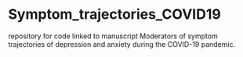 # Symptom_trajectories_COVID19
repository for code linked to manuscript Moderators of symptom trajectories of depression and anxiety during the COVID-19 pandemic.

